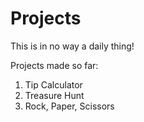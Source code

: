 # Projects

This is in no way a daily thing!


Projects made so far:
  1. Tip Calculator
  2. Treasure Hunt
  3. Rock, Paper, Scissors
